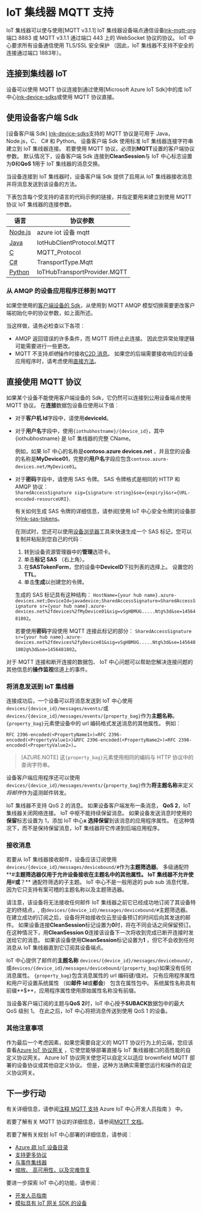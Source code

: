 <properties
 pageTitle="IoT 集线器 MQTT 支持 |Microsoft Azure"
 description="MQTT 的描述 IoT 中心级支持"
 services="iot-hub"
 documentationCenter=".net"
 authors="kdotchkoff"
 manager="timlt"
 editor=""/>

<tags
 ms.service="iot-hub"
 ms.devlang="multiple"
 ms.topic="article"
 ms.tgt_pltfrm="na"
 ms.workload="na"
 ms.date="10/24/2016"
 ms.author="kdotchko"/>

# <a name="iot-hub-mqtt-support"></a>IoT 集线器 MQTT 支持

IoT 集线器可以使与使用[MQTT v3.1.1] IoT 集线器设备端点通信设备[lnk-mqtt-org]端口 8883 或 MQTT v3.1.1 通过端口 443 上的 WebSocket 协议的协议。 IoT 中心要求所有设备通信使用 TLS/SSL 安全保护 （因此，IoT 集线器不支持不安全的连接通过端口 1883年）。

## <a name="connecting-to-iot-hub"></a>连接到集线器 IoT

设备可以使用 MQTT 协议连接到通过使用[Microsoft Azure IoT Sdk]中的库 IoT 中心[lnk-device-sdks]或使用 MQTT 协议直接。

## <a name="using-the-device-client-sdks"></a>使用设备客户端 Sdk

[设备客户端 Sdk] [lnk-device-sdks]支持的 MQTT 协议是可用于 Java，Node.js，C、 C# 和 Python。 设备客户端 Sdk 使用标准 IoT 集线器连接字符串建立到 IoT 集线器连接。 若要使用 MQTT 协议，必须到**MQTT**设置的客户端协议参数。 默认情况下，设备客户端 Sdk 连接到**CleanSession**与 IoT 中心标志设置为**0**和**QoS 1**用于 IoT 集线器的消息交换。

当设备连接到 IoT 集线器时，设备客户端 Sdk 提供了启用从 IoT 集线器接收消息并将消息发送到该设备的方法。

下表包含每个受支持的语言的代码示例的链接，并指定要用来建立到使用 MQTT 协议 IoT 集线器的连接参数。

| 语言                   | 协议参数        |
| -------------------------- | ------------------------- |
| [Node.js][lnk-sample-node] | azure iot 设备 mqtt     |
| [Java][lnk-sample-java]    | IotHubClientProtocol.MQTT |
| [C][lnk-sample-c]          | MQTT_Protocol             |
| [C#][lnk-sample-csharp]    | TransportType.Mqtt        |
| [Python][lnk-sample-python] | IoTHubTransportProvider.MQTT |

### <a name="migrating-a-device-app-from-amqp-to-mqtt"></a>从 AMQP 的设备应用程序迁移到 MQTT
如果您使用的[客户端设备的 Sdk][lnk-device-sdks]，从使用到 MQTT AMQP 模型切换需要更改客户端初始化中的协议参数，如上面所述。

当这样做，请务必检查以下各项︰

* AMQP 返回错误的许多条件，而 MQTT 将终止此连接。 因此您异常处理逻辑可能需要进行一些更改。
* MQTT 不支持*拒绝*操作时接收[C2D 消息][lnk-messaging]。 如果您的后端需要接收响应的设备应用程序时，请考虑使用[直接方法][lnk-methods]。

## <a name="using-the-mqtt-protocol-directly"></a>直接使用 MQTT 协议

如果某个设备不能使用客户端设备的 Sdk，它仍然可以连接到公用设备端点使用 MQTT 协议。 在**连接**数据包设备应使用以下值︰

- 对于**客户机 Id**字段中，请使用**deviceId**。 
- 对于**用户名**字段中，使用`{iothubhostname}/{device_id}`，其中 {iothubhostname} 是 IoT 集线器的完整 CName。

    例如，如果 IoT 中心的名称是**contoso.azure devices.net** ，并且您的设备的名称是**MyDevice01**，完整的**用户名**字段应包含`contoso.azure-devices.net/MyDevice01`。

- 对于**密码**字段中，请使用 SAS 令牌。 SAS 令牌格式是相同的 HTTP 和 AMQP 协议︰<br/>`SharedAccessSignature sig={signature-string}&se={expiry}&sr={URL-encoded-resourceURI}`.

    有关如何生成 SAS 令牌的详细信息，请参阅[使用 IoT 中心安全令牌]的设备部分[lnk-sas-tokens]。
    
    在测试时，您还可以使用[设备浏览器][lnk-device-explorer]工具来快速生成一个 SAS 标记，您可以复制并粘贴到您自己的代码︰
    
    1. 转到设备资源管理器中的**管理**选项卡。
    2. 单击**标记 SAS** （右上角）。
    3. 在**SASTokenForm**，您的设备中**DeviceID**下拉列表的选择上。 设置您的**TTL**。
    4. 单击**生成**以创建您的令牌。
    
    生成的 SAS 标记具有这种结构︰   `HostName={your hub name}.azure-devices.net;DeviceId=javadevice;SharedAccessSignature=SharedAccessSignature sr={your hub name}.azure-devices.net%2fdevices%2fMyDevice01&sig=vSgHBMUG.....Ntg%3d&se=1456481802`。

    若要使用**密码**字段使用 MQTT 连接此标记的部分︰   `SharedAccessSignature sr={your hub name}.azure-devices.net%2fdevices%2fyDevice01&sig=vSgHBMUG.....Ntg%3d&se=1456481802g%3d&se=1456481802`。

对于 MQTT 连接和断开连接的数据包、 IoT 中心问题可以帮助您解决连接问题的其他信息的**操作监视**信道上的事件。

### <a name="sending-messages-to-iot-hub"></a>将消息发送到 IoT 集线器

连接成功后，一个设备可以将消息发送到 IoT 中心使用`devices/{device_id}/messages/events/`或`devices/{device_id}/messages/events/{property_bag}`作为**主题名称**。 `{property_bag}`元素使设备中的 url 编码格式发送消息的其他属性。 例如︰

```
RFC 2396-encoded(<PropertyName1>)=RFC 2396-encoded(<PropertyValue1>)&RFC 2396-encoded(<PropertyName2>)=RFC 2396-encoded(<PropertyValue2>)…
```

> [AZURE.NOTE] 这`{property_bag}`元素使用相同的编码与 HTTP 协议中的查询字符串。

设备客户端应用程序还可以使用`devices/{device_id}/messages/events/{property_bag}`作为**将主题名称**来定义*将邮件*作为遥测邮件转发。

IoT 集线器不支持 QoS 2 的消息。 如果设备客户端发布一条消息， **QoS 2**，IoT 集线器关闭网络连接。
IoT 中枢不能持续保留消息。 如果设备发送消息时使用的**保留**标志设置为 1，添加 IoT 中心**x 选择保留**到该消息的应用程序属性。 在这种情况下，而不是保持保留消息，IoT 集线器将它传递到后端应用程序。

### <a name="receiving-messages"></a>接收消息

若要从 IoT 集线器接收邮件，设备应该订阅使用`devices/{device_id}/messages/devicebound/#`作为**主题筛选器**。 多级通配符**#**主题筛选器仅用于允许设备接收在主题名中的其他属性。 IoT 集线器不允许使用**#**或**？** 通配符筛选的子主题。 IoT 中心不是一般用途的 pub sub 消息代理，因为它只支持有案可稽的主题名称以及主题筛选器。

请注意，该设备将无法接收任何邮件 IoT 集线器之前它已经成功地订阅了其设备特定的终结点，, 由`devices/{device_id}/messages/devicebound/#`主题筛选器。 在建立成功的订阅之后，设备将开始接收仅云至设备预订的时间后向其发送的邮件。 如果设备连接**CleanSession**标记设置为**0**时，将在不同会话之间保留预订。 在这种情况下，用**CleanSession 0**连接该设备下一次将收到完成已断开连接时发送给它的消息。 如果该设备使用**CleanSession**标记设置为**1** ，但它不会收到任何消息从 IoT 集线器直到它订阅其设备端点。

IoT 中心提供了邮件的**主题名称** `devices/{device_id}/messages/devicebound/`，或`devices/{device_id}/messages/devicebound/{property_bag}`如果没有任何消息属性。 `{property_bag}`包含消息属性的 url 编码键/值对。 只有应用程序属性和用户可设置系统属性 （如**邮件 Id**或**都会**） 包含在属性包中。 系统属性名称具有前缀**$**，应用程序属性使用原始属性名称没有前缀。

当设备客户端订阅的主题与**QoS 2**时，IoT 中心授予**SUBACK**数据包中的最大 QoS 级别 1。 在此之后，IoT 中心将把消息传送到使用 QoS 1 的设备。

### <a name="additional-considerations"></a>其他注意事项

作为最后一个考虑因素，如果您需要自定义的 MQTT 协议行为上的云端，您应该查看[Azure IoT 协议网关][ lnk-azure-protocol-gateway] ，它使您能够部署直接与 IoT 集线器接口的高性能的自定义协议网关。 Azure IoT 协议网关使您可以自定义以适应 brownfield MQTT 部署的设备协议或其他自定义协议。 但是，这种方法确实需要您运行和操作的自定义协议网关。

## <a name="next-steps"></a>下一步行动

有关详细信息，请参阅[注释 MQTT 支持][ lnk-mqtt-devguide] Azure IoT 中心开发人员指南 》 中。

若要了解有关 MQTT 协议的详细信息，请参阅[MQTT 文档][lnk-mqtt-docs]。

若要了解有关规划 IoT 中心部署的详细信息，请参阅︰

- [Azure 疏 IoT 设备目录][lnk-devices]
- [支持更多协议][lnk-protocols]
- [与事件集线器][lnk-compare]
- [缩放、 高可用性，以及灾难恢复][lnk-scaling]

要进一步探索 IoT 中心的功能，请参阅︰

- [开发人员指南][lnk-devguide]
- [模拟具有 IoT 网关 SDK 的设备][lnk-gateway]

[lnk-device-sdks]: https://github.com/Azure/azure-iot-sdks/blob/master/readme.md
[lnk-mqtt-org]: http://mqtt.org/
[lnk-mqtt-docs]: http://mqtt.org/documentation
[lnk-sample-node]: https://github.com/Azure/azure-iot-sdks/blob/develop/node/device/samples/simple_sample_device.js
[lnk-sample-java]: https://github.com/Azure/azure-iot-sdks/blob/develop/java/device/samples/send-receive-sample/src/main/java/samples/com/microsoft/azure/iothub/SendReceive.java
[lnk-sample-c]: https://github.com/Azure/azure-iot-sdks/tree/master/c/iothub_client/samples/iothub_client_sample_mqtt
[lnk-sample-csharp]: https://github.com/Azure/azure-iot-sdks/tree/master/csharp/device/samples
[lnk-sample-python]: https://github.com/Azure/azure-iot-sdks/tree/master/python/device/samples
[lnk-device-explorer]: https://github.com/Azure/azure-iot-sdks/blob/master/tools/DeviceExplorer/readme.md
[lnk-sas-tokens]: iot-hub-devguide-security.md#using-sas-tokens-as-a-device
[lnk-mqtt-devguide]: iot-hub-devguide-messaging.md#notes-on-mqtt-support
[lnk-azure-protocol-gateway]: iot-hub-protocol-gateway.md

[lnk-devices]: https://catalog.azureiotsuite.com/
[lnk-protocols]: iot-hub-protocol-gateway.md
[lnk-compare]: iot-hub-compare-event-hubs.md
[lnk-scaling]: iot-hub-scaling.md
[lnk-devguide]: iot-hub-devguide.md
[lnk-gateway]: iot-hub-linux-gateway-sdk-simulated-device.md

[lnk-methods]: iot-hub-devguide-direct-methods.md
[lnk-messaging]: iot-hub-devguide-messaging.md
